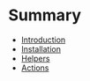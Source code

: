 # Summary

* [Introduction](README.md)
* [Installation](installation.md)
* [Helpers](helpers.md)
* [Actions](actions.md)

